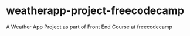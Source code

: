 # weatherapp-project-freecodecamp
A Weather App Project as part of Front End Course at freecodecamp
